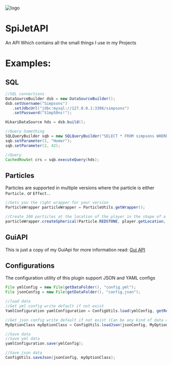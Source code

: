 ![logo](https://raw.githubusercontent.com/worldOneo/SpiJetAPI/master/resources/Logo.png)
# SpiJetAPI
An API Which contains all the small things I use in my Projects

# Examples:

## SQL
```Java
//SQL connections
DataSourceBuilder dsb = new DataSourceBuilder();
dsb.setUsername("Simpsons")
   .setJdbcUrl("jdbc:mysql://127.0.0.1:3306/simpsons")
   .setPassword("S1mp50ns!");

HikariDataSource hds = dsb.build();

//Query Something
SQLQueryBuilder sqb = new SQLQueryBuilder("SELECT * FROM simpsons WHERE name=? AND age=?;");
sqb.setParameter(1, "Homer");
sqb.setParameter(2, 42);

//Query
CachedRowSet crs = sqb.executeQuery(hds);
```

## Particles
Particles are supported in multiple versions where the particle is either `Particle.` or `Effect.`.
```Java
//Gets you the right wrapper for your version
ParticleWrapper particleWrapper = ParticleUtils.getWrapper();

//Create 100 particles at the location of the player in the shape of a circle with the radius of 2 for all players
particleWrapper.createSpherical(Particle.REDSTONE, player.getLocation, 100, 2, 0, 2, Bukkit.getOnlinePlayers());
```

## GuiAPI
This is just a copy of my GuiApi for more information read: [Gui API](https://github.com/worldOneo/GUI-API/wiki)

## Configurations
The configuration utility of this plugin support JSON and YAML configs
```Java
File ymlConfig = new File(getDataFolder(), "config.yml");
File jsonConfig = new File(getDataFolder(), "config.json");

//load data
//Get yml config write default if not exist
YamlConfiguration yamlConfiguration = ConfigUtils.load(ymlConfig, getResource("config.yml"));

//Get json config write default if not exist (Can be any kind of data class) 
MyOptionClass myOptionClass = ConfigUtils.loadJson(jsonConfig, MyOptionClass.class, new MyOptionClass());

//Save data
//Save yml data
yamlConfiguration.save(ymlConfig);

//Save json data
ConfigUtils.saveJson(jsonConfig, myOptionClass);
```
